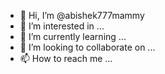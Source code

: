 - 👋 Hi, I’m @abishek777mammy
- 👀 I’m interested in ...
- 🌱 I’m currently learning ...
- 💞️ I’m looking to collaborate on ...
- 📫 How to reach me ...

<!---
abishek777mammy/abishek777mammy is a ✨ special ✨ repository because its `README.md` (this file) appears on your GitHub profile.
You can click the Preview link to take a look at your changes.
--->
